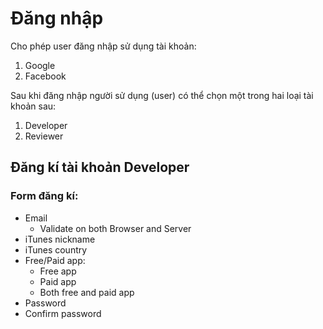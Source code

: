 # Đăng nhập

Cho phép user đăng nhập sử dụng tài khoản:

1. Google
2. Facebook

Sau khi đăng nhập người sử dụng (user) có thể chọn một trong hai loại tài khoản sau:

1. Developer
2. Reviewer

## Đăng kí tài khoản Developer

### Form đăng kí:

* Email
    - Validate on both Browser and Server
* iTunes nickname
* iTunes country
* Free/Paid app:
    - Free app
    - Paid app
    - Both free and paid app
* Password
* Confirm password
